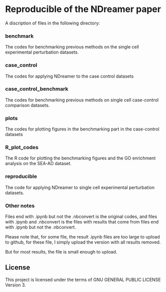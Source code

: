 # Reproducible of the NDreamer paper

A discription of files in the following directory:

### benchmark

The codes for benchmarking previous methods on the single cell experimental perturbation datasets.



### case_control

The codes for applying NDreamer to the case control datasets



### case_control_benchmark

The codes for benchmarking previous methods on single cell case-control comparison datasets.



### plots

The codes for plotting figures in the benchmarking part in the case-control datasets



### R_plot_codes

The R code for plotting the benchmarking figures and the GO enrichment analysis on the SEA-AD dataset.



### reproducible

The code for applying NDreamer to single cell experimental perturbation datasets.



### Other notes

Files end with .ipynb but not the .nbconvert is the original codes, and files with .ipynb and .nbconvert is the files with results that come from files end with .ipynb but not the .nbconvert.

Please note that, for some file, the result .ipynb files are too large to upload to github, for these file, I simply upload the version with all results removed.

But for most results, the file is small enough to upload.



## License

This project is licensed under the terms of GNU GENERAL PUBLIC LICENSE Version 3.

